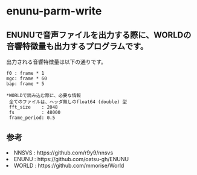 # enunu-parm-write
<h2>ENUNUで音声ファイルを出力する際に、WORLDの音響特徴量も出力するプログラムです。</h2>
<p>出力される音響特徴量は以下の通りです。</p>

	f0 : frame * 1
	mgc: frame * 60
	bap: frame * 5
	
	*WORLDで読み込む際に、必要な情報
	 全てのファイルは、ヘッダ無しのfloat64 (double) 型
	 fft_size    : 2048 
	 fs          : 48000
	 frame_period: 0.5

<h2>参考</h2>
<li>NNSVS : https://github.com/r9y9/nnsvs </li>	
<li>ENUNU : https://github.com/oatsu-gh/ENUNU </li>
<li>WORLD : https://github.com/mmorise/World </li>
